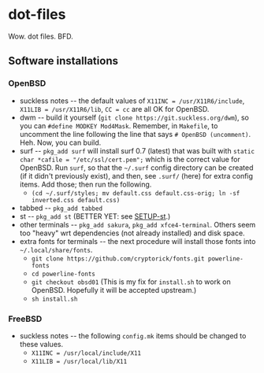 # dot-files

Wow.  dot files.  BFD.

## Software installations

### OpenBSD

- suckless notes -- the default values of `X11INC = /usr/X11R6/include`, `X11LIB = /usr/X11R6/lib`, `CC = cc` are all OK for OpenBSD.
- dwm -- build it yourself (`git clone https://git.suckless.org/dwm`), so you can `#define MODKEY Mod4Mask`. Remember, in `Makefile`, to uncomment the line following the line that says `# OpenBSD (uncomment)`.  Heh. Now, you can build.
- surf -- `pkg_add surf` will install surf 0.7 (latest) that was built with `static char *cafile = "/etc/ssl/cert.pem";` which is the correct value for OpenBSD.  Run `surf`, so that the `~/.surf` config directory can be created (if it didn't previously exist), and then, see `.surf/` (here) for extra config items. Add those; then run the following.
  - `(cd ~/.surf/styles; mv default.css default.css-orig; ln -sf inverted.css default.css)`
- tabbed -- `pkg_add tabbed`
- st -- `pkg_add st` (BETTER YET: see [SETUP-st](SETUP-st).)
- other terminals -- `pkg_add sakura`, `pkg_add xfce4-terminal`. Others seem too "heavy" wrt dependencies (not already installed) and disk space.
- extra fonts for terminals -- the next procedure will install those fonts into `~/.local/share/fonts`.
  - `git clone https://github.com/cryptorick/fonts.git powerline-fonts`
  - `cd powerline-fonts`
  - `git checkout obsd01` (This is my fix for `install.sh` to work on OpenBSD. Hopefully it will be accepted upstream.)
  - `sh install.sh`

### FreeBSD

- suckless notes -- the following `config.mk` items should be changed to these values.
  - `X11INC = /usr/local/include/X11`
  - `X11LIB = /usr/local/lib/X11`
